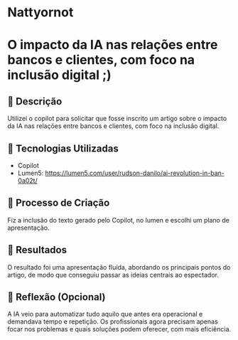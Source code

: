 # Nattyornot

# O impacto da IA nas relações entre bancos e clientes, com foco na inclusão digital ;)

## 📒 Descrição
Utilizei o copilot para solicitar que fosse inscrito um artigo sobre o impacto da IA nas relações entre bancos e clientes, com foco na inclusão digital.

## 🤖 Tecnologias Utilizadas
- Copilot
- Lumen5: https://lumen5.com/user/rudson-danilo/ai-revolution-in-ban-0a02t/
## 🧐 Processo de Criação
Fiz a inclusão do texto gerado pelo Copilot, no lumen e escolhi um plano de apresentação.

## 🚀 Resultados
O resultado foi uma apresentação fluída, abordando os principais pontos do artigo, de modo que conseguiu passar as ideias centrais ao espectador.

## 💭 Reflexão (Opcional)
A IA veio para automatizar tudo aquilo que antes era operacional e demandava tempo e repetição. Os profissionais agora precisam apenas focar nos problemas e quais soluções podem oferecer, com mais eficiência.
